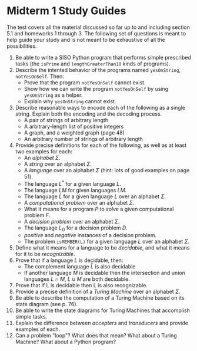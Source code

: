 # Midterm 1 Study Guides

The test covers all the material discussed so far up to and including section 5.1 and homeworks 1 through 3. The following set of questions is meant to help guide your study and is not meant to be exhaustive of all the possibilities.

1. Be able to write a SISO Python program that performs simple prescribed tasks (the `isPrime` and `lengthGreaterThan10` kinds of programs).
2. Describe the intented behavior of the programs named `yesOnString`, `notYesOnSelf`. Then:
    - Prove that the program `notYesOnSelf` cannot exist.
    - Show how we can write the program `notYesOnSelf` by using `yesOnString` as a helper.
    - Explain why `yesOnString` cannot exist.
3. Describe reasonable ways to encode each of the following as a single string. Explain both the encoding and the decoding process.
    - A pair of strings of arbitrary length
    - A arbitrary-length list of positive integers
    - A graph, and a weighted graph (page 48)
    - An arbitrary number of strings of arbitrary length
4. Provide precise definitions for each of the following, as well as at least two examples for each:
    - An *alphabet* $\Sigma$.
    - A *string* over an alphabet $\Sigma$.
    - A *language* over an alphabet $\Sigma$ (hint: lots of good examples on page 51).
    - The language $L^*$ for a given language $L$.
    - The language $LM$ for given languages $LM$.
    - The language $\bar L$ for a given language $L$ over an alphabet $\Sigma$.
    - A *computational problem* over an alphabet $\Sigma$.
    - What it means for a program $P$ to *solve* a given computational problem $F$.
    - A *decision problem* over an alphabet $\Sigma$.
    - The language $L_D$ for a decision problem $D$.
    - *positive* and *negative* instances of a decision problem.
    - The problem `isMEMBER(L)` for a given language $L$ over an alphabet $\Sigma$.
5. Define what it means for a language to be *decidable*, and what it means for it to be *recognizable*.
6. Prove that if a language $L$ is decidable, then:
    - The complement language $\bar L$ is also decidable
    - If another language $M$ is decidable then the intersection and union languages $L\cap M$, $L\cup M$ are both decidable.
7. Prove that if L is decidable then L is also recognizable.
8. Provide a precise definition of a *Turing Machine* over an alphabet $\Sigma$.
9. Be able to describe the computation of a Turing Machine based on its state diagram (see p. 76).
10. Be able to write the state diagrams for Turing Machines that accomplish simple tasks.
11. Explain the difference between *accepters* and *transducers* and provide examples of each.
12. Can a problem "loop"? What does that mean? What about a Turing Machine? What about a Python program?
